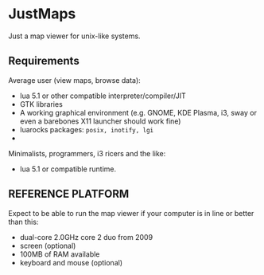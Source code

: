 # JustMaps
Just a map viewer for unix-like systems. 

## Requirements
Average user (view maps, browse data):

- lua 5.1 or other compatible interpreter/compiler/JIT
- GTK libraries 
- A working graphical environment (e.g. GNOME, KDE Plasma, i3, sway or even a barebones X11 launcher should work fine)
- luarocks packages: `posix, inotify, lgi`
- 
Minimalists, programmers, i3 ricers and the like:

- lua 5.1 or compatible runtime.


## REFERENCE PLATFORM
Expect to be able to run the map viewer if your computer is in line or better than this:
- dual-core 2.0GHz core 2 duo from 2009
- screen (optional)
- 100MB of RAM available
- keyboard and mouse (optional)
